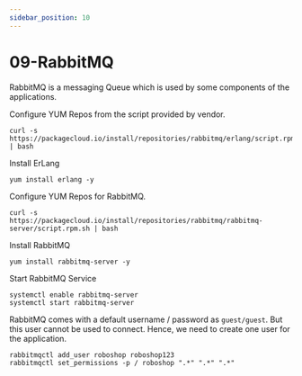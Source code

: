 ```yaml
---
sidebar_position: 10
---
```


# 09-RabbitMQ 

RabbitMQ is a messaging Queue which is used by some components of the applications.

Configure YUM Repos from the script provided by vendor.

```shell 
curl -s https://packagecloud.io/install/repositories/rabbitmq/erlang/script.rpm.sh | bash
```

Install ErLang 

```shell 
yum install erlang -y
```

Configure YUM Repos for RabbitMQ.

```shell 
curl -s https://packagecloud.io/install/repositories/rabbitmq/rabbitmq-server/script.rpm.sh | bash
```

Install RabbitMQ 

```shell 
yum install rabbitmq-server -y 
```

Start RabbitMQ Service 

```shell 
systemctl enable rabbitmq-server 
systemctl start rabbitmq-server 
```

RabbitMQ comes with a default username / password as `guest/guest`. But this user cannot be used to connect. Hence, we need to create one user for the application.

```shell 
rabbitmqctl add_user roboshop roboshop123
rabbitmqctl set_permissions -p / roboshop ".*" ".*" ".*"
```



